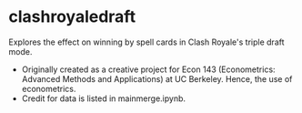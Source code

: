 # clashroyaledraft
Explores the effect on winning by spell cards in Clash Royale's triple draft mode. 
* Originally created as a creative project for Econ 143 (Econometrics: Advanced Methods and Applications) at UC Berkeley. Hence, the use of econometrics.
* Credit for data is listed in mainmerge.ipynb. 

